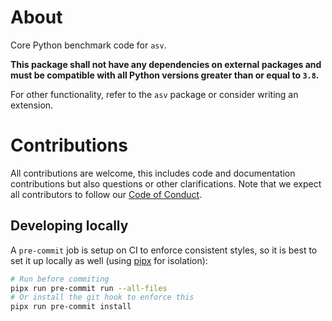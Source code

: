 # About

Core Python benchmark code for `asv`.

**This package shall not have any dependencies on external packages and must be
compatible with all Python versions greater than or equal to `3.8`.**


For other functionality, refer to the `asv` package or consider writing an extension.

# Contributions

All contributions are welcome, this includes code and documentation
contributions but also questions or other clarifications. Note that we expect
all contributors to follow our [Code of
Conduct](https://github.com/airspeed-velocity/asv_runner/blob/main/CODE_OF_CONDUCT.md).

## Developing locally

A `pre-commit` job is setup on CI to enforce consistent styles, so it is best to
set it up locally as well (using [pipx](https://pypa.github.io/pipx/) for isolation):

```sh
# Run before commiting
pipx run pre-commit run --all-files
# Or install the git hook to enforce this
pipx run pre-commit install
```
